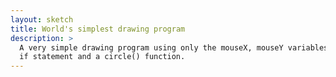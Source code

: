 ```yaml
---
layout: sketch
title: World's simplest drawing program
description: >
  A very simple drawing program using only the mouseX, mouseY variables, an
  if statement and a circle() function.
---
```

